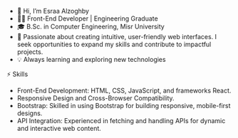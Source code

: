 - 👋 Hi, I’m Esraa Alzoghby
- 👩‍💻 Front-End Developer | Engineering Graduate
- 🎓 B.Sc. in Computer Engineering, Misr University
- 🌱 Passionate about creating intuitive, user-friendly web interfaces. I seek opportunities to expand my skills and contribute to impactful projects.
- 💡 Always learning and exploring new technologies


⚡ Skills
<ul>
  <li>Front-End Development: HTML, CSS, JavaScript, and frameworks React.</li>
  <li>Responsive Design and Cross-Browser Compatibility.</li>
  <li>Bootstrap: Skilled in using Bootstrap for building responsive, mobile-first designs.</li>
  <li>API Integration: Experienced in fetching and handling APIs for dynamic and interactive web content.</li>
</ul>

<!--- 🚀 Let's Connect!
📩 [esraa.m.zogpy@gmai.com] | 💻 [Your Portfolio/Website] -->

